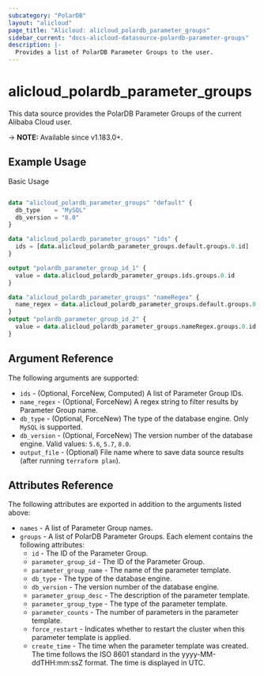 ```yaml
---
subcategory: "PolarDB"
layout: "alicloud"
page_title: "Alicloud: alicloud_polardb_parameter_groups"
sidebar_current: "docs-alicloud-datasource-polardb-parameter-groups"
description: |-
  Provides a list of PolarDB Parameter Groups to the user.
---
```


# alicloud\_polardb\_parameter\_groups

This data source provides the PolarDB Parameter Groups of the current Alibaba Cloud user.

-> **NOTE:** Available since v1.183.0+.

## Example Usage

Basic Usage

```terraform

data "alicloud_polardb_parameter_groups" "default" {
  db_type    = "MySQL"
  db_version = "8.0"
}

data "alicloud_polardb_parameter_groups" "ids" {
  ids = [data.alicloud_polardb_parameter_groups.default.groups.0.id]
}

output "polardb_parameter_group_id_1" {
  value = data.alicloud_polardb_parameter_groups.ids.groups.0.id
}

data "alicloud_polardb_parameter_groups" "nameRegex" {
  name_regex = data.alicloud_polardb_parameter_groups.default.groups.0.parameter_group_name
}
output "polardb_parameter_group_id_2" {
  value = data.alicloud_polardb_parameter_groups.nameRegex.groups.0.id
}
```

## Argument Reference

The following arguments are supported:

* `ids` - (Optional, ForceNew, Computed)  A list of Parameter Group IDs.
* `name_regex` - (Optional, ForceNew) A regex string to filter results by Parameter Group name.
* `db_type` - (Optional, ForceNew) The type of the database engine. Only `MySQL` is supported.
* `db_version` - (Optional, ForceNew) The version number of the database engine. Valid values: `5.6`, `5.7`, `8.0`.
* `output_file` - (Optional) File name where to save data source results (after running `terraform plan`).

## Attributes Reference

The following attributes are exported in addition to the arguments listed above:

* `names` - A list of Parameter Group names.
* `groups` - A list of PolarDB Parameter Groups. Each element contains the following attributes:
	* `id` - The ID of the Parameter Group.
	* `parameter_group_id` - The ID of the Parameter Group.
	* `parameter_group_name` - The name of the parameter template.
	* `db_type` - The type of the database engine.
	* `db_version` - The version number of the database engine.
	* `parameter_group_desc` - The description of the parameter template.
	* `parameter_group_type` - The type of the parameter template.  
	* `parameter_counts` - The number of parameters in the parameter template.
	* `force_restart` - Indicates whether to restart the cluster when this parameter template is applied.
	* `create_time` - The time when the parameter template was created. The time follows the ISO 8601 standard in the yyyy-MM-ddTHH:mm:ssZ format. The time is displayed in UTC.